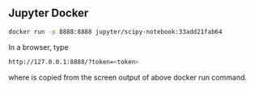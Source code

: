 ## Jupyter Docker

```bash
docker run -p 8888:8888 jupyter/scipy-notebook:33add21fab64
```
In a browser, type
```bash
http://127.0.0.1:8888/?token=<token>
```
where <token> is copied from the screen output of above docker run command.
